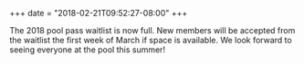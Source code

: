 +++
date = "2018-02-21T09:52:27-08:00"
+++

The 2018 pool pass waitlist is now full. New members will be accepted from the waitlist the first week of March if space is available. We look forward to seeing everyone at the pool this summer!
